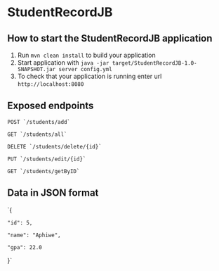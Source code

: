 # StudentRecordJB

How to start the StudentRecordJB application
---

1. Run `mvn clean install` to build your application
1. Start application with `java -jar target/StudentRecordJB-1.0-SNAPSHOT.jar server config.yml`
1. To check that your application is running enter url `http://localhost:8080`

Exposed endpoints
---

    POST `/students/add`

    GET `/students/all`

    DELETE `/students/delete/{id}`

    PUT `/students/edit/{id}`

    GET `/students/getByID`


Data in JSON format
---

`{
    
    "id": 5,

    "name": "Aphiwe",

    "gpa": 22.0
}`
